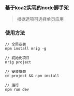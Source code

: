 ### 基于koa2实现的node脚手架

> 根据选项可选择单页应用

### 使用方法

```
// 全局安装
npm install nrig -g

// 初始化项目
nrig project

// 安装依赖
cd project && npm install

// 运行
npm run dev
```
